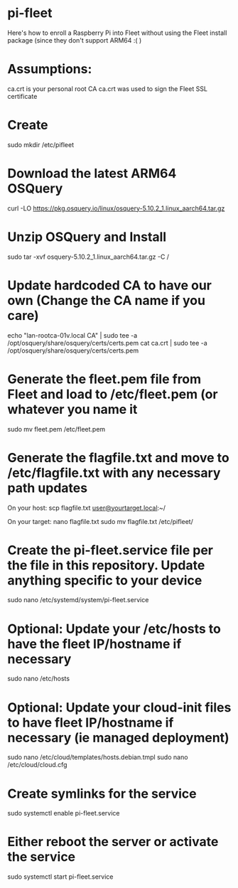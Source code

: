 # pi-fleet
Here's how to enroll a Raspberry Pi into Fleet without using the Fleet install package (since they don't support ARM64 :( )


# Assumptions:
ca.crt is your personal root CA
ca.crt was used to sign the Fleet SSL certificate

# Create 
sudo mkdir /etc/pifleet

# Download the latest ARM64 OSQuery

curl -LO https://pkg.osquery.io/linux/osquery-5.10.2_1.linux_aarch64.tar.gz

# Unzip OSQuery and Install

sudo tar -xvf osquery-5.10.2_1.linux_aarch64.tar.gz -C /

# Update hardcoded CA to have our own (Change the CA name if you care)

echo "lan-rootca-01v.local CA" | sudo tee -a /opt/osquery/share/osquery/certs/certs.pem
cat ca.crt | sudo tee -a /opt/osquery/share/osquery/certs/certs.pem

# Generate the fleet.pem file from Fleet and load to /etc/fleet.pem (or whatever you name it
sudo mv fleet.pem /etc/fleet.pem

# Generate the flagfile.txt and move to /etc/flagfile.txt with any necessary path updates 
On your host: 
scp flagfile.txt user@yourtarget.local:~/ 

On your target: 
nano flagfile.txt
sudo mv flagfile.txt /etc/pifleet/

# Create the pi-fleet.service file per the file in this repository. Update anything specific to your device
sudo nano /etc/systemd/system/pi-fleet.service

# Optional: Update your /etc/hosts to have the fleet IP/hostname if necessary
sudo nano /etc/hosts

# Optional: Update your cloud-init files to have fleet IP/hostname if necessary (ie managed deployment)
sudo nano /etc/cloud/templates/hosts.debian.tmpl
sudo nano /etc/cloud/cloud.cfg

# Create symlinks for the service

sudo systemctl enable pi-fleet.service

# Either reboot the server or activate the service

sudo systemctl start pi-fleet.service
